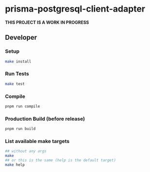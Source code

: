 # prisma-postgresql-client-adapter

**THIS PROJECT IS A WORK IN PROGRESS**

## Developer 

### Setup

```bash
make install
```

### Run Tests

```bash
make test
```

### Compile

```bash
pnpm run compile
```

### Production Build (before release)

```bash
pnpm run build
```


### List available make targets

```bash
## without any args
make 
## or this is the same (help is the default target)
make help
```
